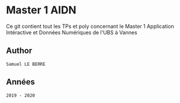 # Master 1 AIDN
Ce git contient tout les TPs et poly concernant le Master 1 Application Intéractive et Données Numériques de l'UBS à Vannes
## Author
    Samuel LE BERRE
## Années
    2019 - 2020
